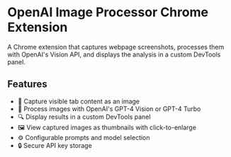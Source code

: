 # OpenAI Image Processor Chrome Extension

A Chrome extension that captures webpage screenshots, processes them with OpenAI's Vision API, and displays the analysis in a custom DevTools panel.

## Features

- 📸 Capture visible tab content as an image
- 🤖 Process images with OpenAI's GPT-4 Vision or GPT-4 Turbo
- 🔍 Display results in a custom DevTools panel
- 🖼️ View captured images as thumbnails with click-to-enlarge
- ⚙️ Configurable prompts and model selection
- 🔒 Secure API key storage

